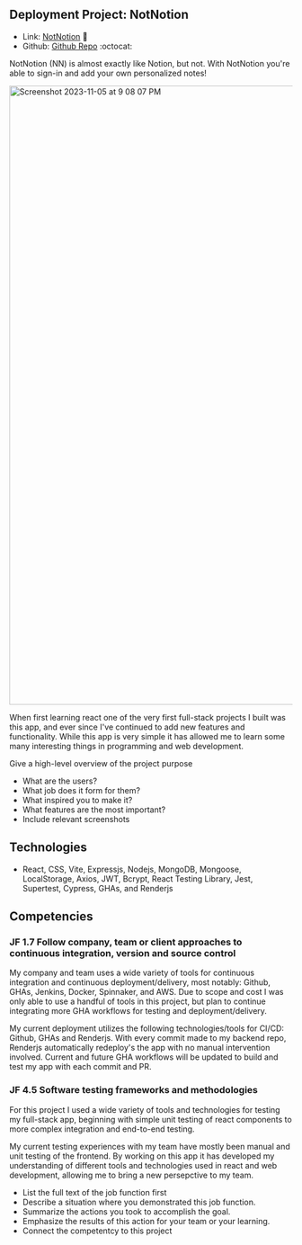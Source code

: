 ## Deployment Project: NotNotion

* Link: [NotNotion](https://notnotion-dbge.onrender.com/) 🔗
* Github: [Github Repo](https://github.com/NotNotion?view_as=public) :octocat:

NotNotion (NN) is almost exactly like Notion, but not. With NotNotion you're able to sign-in and add your own personalized notes! 

<img width="1101" alt="Screenshot 2023-11-05 at 9 08 07 PM" src="https://github.com/Suprame4/Final-Portfolio-Template/assets/66132974/4e4062ee-9644-4f69-97de-df1ff7a6a1a3">

When first learning react one of the very first full-stack projects I built was this app, and ever since I've continued to add new features and functionality. While this app is very simple it has allowed me to learn some many interesting things in programming and web development. 

Give a high-level overview of the project purpose


- What are the users?
- What job does it form for them?
- What inspired you to make it?
- What features are the most important?
- Include relevant screenshots

## Technologies
* React, CSS, Vite, Expressjs, Nodejs, MongoDB, Mongoose, LocalStorage, Axios, JWT, Bcrypt, React Testing Library, Jest, Supertest, Cypress, GHAs, and Renderjs

## Competencies
### JF 1.7 Follow company, team or client approaches to continuous integration, version and source control

My company and team uses a wide variety of tools for continuous integration and continuous deployment/delivery, most notably: Github, GHAs, Jenkins, Docker, Spinnaker, and AWS. Due to scope and cost I was only able to use a handful of tools in this project, but plan to continue integrating more GHA workflows for testing and deployment/delivery. 

My current deployment utilizes the following technologies/tools for CI/CD: Github, GHAs and Renderjs. With every commit made to my backend repo, Renderjs automatically redeploy's the app with no manual intervention involved. Current and future GHA workflows will be updated to build and test my app with each commit and PR.


### JF 4.5 Software testing frameworks and methodologies

For this project I used a wide variety of tools and technologies for testing my full-stack app, beginning with simple unit testing of react components to more complex integration and end-to-end testing. 

My current testing experiences with my team have mostly been manual and unit testing of the frontend. By working on this app it has developed my understanding of different tools and technologies used in react and web development, allowing me to bring a new persepctive to my team. 

- List the full text of the job function first
- Describe a situation where you demonstrated this job function.
- Summarize the actions you took to accomplish the goal. 
- Emphasize the results of this action for your team or your learning. 
- Connect the competentcy to this project
